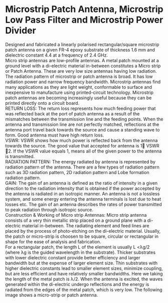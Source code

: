 # Microstrip Patch Antenna, Microstrip Low Pass Filter and Microstrip Power Divider

Designed and fabricated a linearly polarised rectangular/square microstrip patch antenna on a given FR-4 epoxy substrate of thickness 1.6 mm and dielectric constant 4.4 at a frequency of 2.4 GHz.<br>
Micro strip antennas are low-profile antennas. A metal patch mounted at a ground level with a di-electric material in-between constitutes a Micro strip or Patch Antenna. These are very low size antennas having low radiation. The radiation pattern of microstrip or patch antenna is broad. It has low radiation power and narrow frequency bandwidth. Microstrip antennas find many applications as they are light weight, conformable to surface and inexpensive to manufacture using printed-circuit technology. Microstrip patch antennas are becoming increasingly useful because they can be printed directly onto a circuit board.<br>
RETURN LOSS: The return loss represents how much feeding power that was reflected back at the port of patch antenna as a result of the mismatches between the transmission line and the feeding points. When the antenna and transmission line are not perfectly matched, reflections at the antenna port travel back towards the source and cause a standing wave to form. Good antenna must have high return loss.<br>
VSWR: VSWR shows how much power is reflected back from the antenna towards the source. The good value that accepted for antenna is 1 VSWR 2. If the VSWR value equals 1, means all of the given power to the antenna is transmitted.<br>
RADIATION PATTERN: The energy radiated by antenna is represented by radiation pattern of the antenna. There are a few types of radiation pattern such as 3D radiation pattern, 2D radiation pattern and Lobe formation radiation pattern.<br>
GAIN: The gain of an antenna is defined as the ratio of intensity in a given direction to the radiation intensity that is obtained if the power accepted by the antenna is radiated in an isotropic manner. An antenna is not a lossless system, and some energy entering the antenna terminals is lost due to heat losses etc. The gain of an antenna describes the rates of power transmitted to peak radiation through isotropic source.<br>
Construction & Working of Micro strip Antennas: Micro strip antenna consists of a very thin metallic strip placed on a ground plane with a di-electric material in-between. The radiating element and feed lines are placed by the process of photo-etching on the di-electric material. Usually, the patch or micro-strip is choosen to be square, circular or rectangular in shape for the ease of analysis and fabrication.<br>
For a rectangular patch, the length L of the element is usually L <λg/2 (where λg is the guided wavelength in the substrate). Thicker substrates with lower dielectric constant provide better efficiency and larger bandwidth but at the expense of larger element size. Thin substrates with higher dielectric constants lead to smaller element sizes, minimize coupling, but are less efficient and have relatively smaller bandwidths. Here we taking the length of the metal patch is λ/2. When the antenna is excited, the waves generated within the di-electric undergo reflections and the energy is radiated from the edges of the metal patch, which is very low. The following image shows a micro-strip or patch antenna.<br><br><br><br><br>
